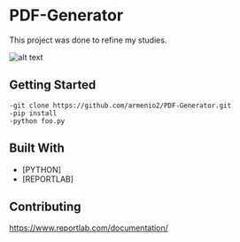 # PDF-Generator

This project was done to refine my studies.

![alt text](https://i.imgur.com/9YCqDCs.png)

## Getting Started

```
-git clone https://github.com/armenio2/PDF-Generator.git
-pip install
-python foo.py
```

## Built With

* [PYTHON]
* [REPORTLAB]

## Contributing

https://www.reportlab.com/documentation/
